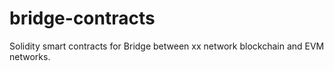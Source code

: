 # bridge-contracts
Solidity smart contracts for Bridge between xx network blockchain and EVM networks.
